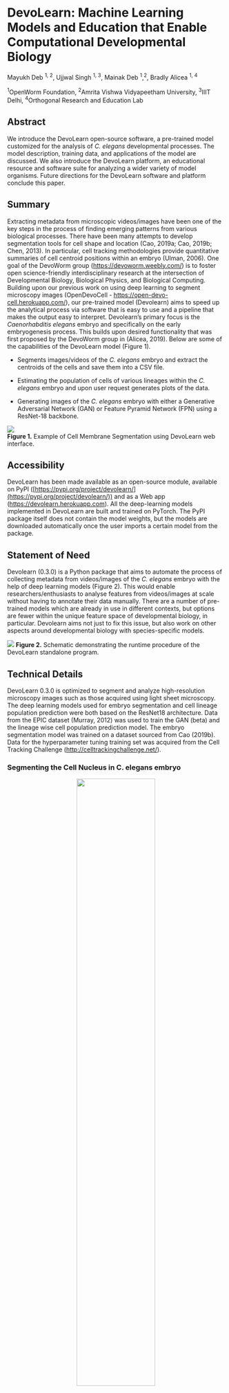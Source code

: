 # DevoLearn: Machine Learning Models and Education that Enable Computational Developmental Biology
Mayukh Deb <SUP>1, 2</SUP>, Ujjwal Singh <SUP>1, 3</SUP>, Mainak Deb <SUP>1</SUP>,<SUP>2</SUP>, Bradly Alicea <SUP>1, 4</SUP><BR>   

<SUP>1</SUP>OpenWorm Foundation, <SUP>2</SUP>Amrita Vishwa Vidyapeetham University, <SUP>3</SUP>IIIT Delhi, <SUP>4</SUP>Orthogonal Research and Education Lab

## Abstract
We introduce the DevoLearn open-source software, a pre-trained model customized for the analysis of _C. elegans_ developmental processes. The model description, training data, and applications of the model are discussed. We also introduce the DevoLearn platform, an educational resource and software suite for analyzing a wider variety of model organisms. Future directions for the  DevoLearn software and platform conclude this paper. 

## Summary
Extracting metadata from microscopic videos/images have been one of the key steps in the process of finding emerging patterns from various biological processes. There have been many attempts to develop segmentation tools for cell shape and location (Cao, 2019a; Cao, 2019b; Chen, 2013). In particular, cell tracking methodologies provide quantitative summaries of cell centroid positions within an embryo (Ulman, 2006). One goal of the DevoWorm group (https://devoworm.weebly.com/) is to foster open science-friendly interdisciplinary research at the intersection of Developmental Biology, Biological Physics, and Biological Computing. Building upon our previous work on using deep learning to segment microscopy images (OpenDevoCell - https://open-devo-cell.herokuapp.com/), our pre-trained model (Devolearn) aims to speed up the analytical process via software that is easy to use and a pipeline that makes the output easy to interpret. Devolearn’s primary focus is the _Caenorhabditis elegans_ embryo and specifically on the early embryogenesis process. This builds upon desired functionality that was first proposed by the DevoWorm group in (Alicea, 2019). Below are some of the capabilities of the DevoLearn model (Figure 1).

* Segments images/videos of the _C. elegans_ embryo and extract the centroids of the cells and save them into a CSV file.  

* Estimating the population of cells of various lineages within the _C. elegans_ embryo and upon user request generates plots of the data.  

* Generating images of the _C. elegans_ embryo with either a Generative Adversarial Network (GAN) or Feature Pyramid Network (FPN) using a ResNet-18 backbone.  

![](https://github.com/DevoLearn/devolearn/blob/master/images/E9OLRIOVoAEbEbv.gif)  
__Figure 1.__ Example of Cell Membrane Segmentation using DevoLearn web interface.   

## Accessibility
DevoLearn has been made available as an open-source module, available on PyPI ([https://pypi.org/project/devolearn/](https://pypi.org/project/devolearn/)) and as a Web app (https://devolearn.herokuapp.com). All the deep-learning models implemented in DevoLearn are built and trained on PyTorch. The PyPI package itself does not contain the model weights, but the models are downloaded automatically once the user imports a certain model from the package. 
  
## Statement of Need
Devolearn (0.3.0) is a Python package that aims to automate the process of collecting metadata from videos/images of the _C. elegans_ embryo with the help of deep learning models (Figure 2). This would enable researchers/enthusiasts to analyse features from videos/images at scale without having to annotate their data manually. There are a number of pre-trained models which are already in use in different contexts, but options are fewer within the unique feature space of developmental biology, in particular. Devolearn aims not just to fix this issue, but also work on other aspects around developmental biology with species-specific models.  

![](images/project_structure.jpg)
__Figure 2.__ Schematic demonstrating the runtime procedure of the DevoLearn standalone program.

## Technical Details  
DevoLearn 0.3.0 is optimized to segment and analyze high-resolution microscopy images such as those acquired using light sheet microscopy. The deep learning models used for embryo segmentation and cell lineage population prediction were both based on the ResNet18 architecture. Data from the EPIC dataset (Murray, 2012) was used to train the GAN (beta) and the lineage wise cell population prediction model. The embryo segmentation model was trained on a dataset sourced from Cao (2019b). Data for the hyperparameter tuning training set was acquired from the Cell Tracking Challenge (http://celltrackingchallenge.net/).
  
### Segmenting the Cell Nucleus in C. elegans embryo 
<p align="center">
<img src = "https://github.com/Mainakdeb/devolearn/blob/master/images/nucleus_segmentation.gif" width = "60%">
</p>

* Importing the model
```python
from devolearn import cell_nucleus_segmentor
segmentor = cell_nucleus_segmentor()

```

* Running the model on an image and viewing the prediction
```python
seg_pred = segmentor.predict(image_path = "sample_data/images/nucleus_seg_sample.jpg")
plt.imshow(seg_pred)
plt.show()
```
  
### Hyperparameter Optimization
A training pipeline was built using data from the in order to enable Optuna trials. Training involved image augmentation, which were define using Albumentations. Gaussian noise was also added to the in training images in the augmentation step. During the Optuna trials, optimize the learning rate and batch size to maximize the IOU score. Ran 100 Optuna trials, a single epoch each, on 10% of available data.
  
Optuna is a hyperparameter optimization framework capable of automating the process of hyperparameter tuning. The range of our sampled hyperparameters were as follows: Learning rate: 0.5e-3 to 20e-3, Batch Size: 8 to 64. Each trial trained the model on 10% of available data for three epochs, and returned the resulting IOU score. The hyperparams from the best optuna trial is shown in Figure 3.
  
![](https://github.com/DevoLearn/devolearn/blob/master/images/training_metrics.png)    
__Figure 3.__ Training metrics for hyperparameter tuning, from left: IOU scores, Validation (val_dice) Loss, and Learning Rate.

### Meta-feature Detection
DevoLearn is also capable of extracting _meta-features_ that identify movement patterns and multicellular physics in the embryogenetic environment. Examples of this include embryo networks (Alicea and Gordon, 2018) and motion features. The former capability involves extracting potential structural and functional networks using distance metrics and other information extracted from microscopy images. Motion features can also be extracted and can be used for a variety of purposes, including as a means to build generative adversarial network (GAN) models (Goodfellow, 2014). Feature Pyramid Networks (FPNs) enable semantic feature maps (Lin et.al, 2016), which can also be used to approach the identity of anatomical and other biological features in new ways.

Devolearn has been built to be very flexible with respect to exploiting the latest in contemporary deep learning algorithms, but also provides graphical and numerical outpyt that is anemable to novel data science techniques. and to be DevoLearn is highly compatible with libraries such as NumPy (Harris, 2020) and Pandas (Virtanen, 2020) As the Devolearn framework (Figure 4) grows bigger with more tools and deep learning models, the combination of beginner friendliness and support for data science functionality will enable exciting scientific explorations both in developmental biology and data science.   

## DevoLearn platform
The DevoLearn PyPI package is a part of the DevoLearn Github organization (https://github.com/devolearn), which serves as a comprehensive open-source research and educational resource. This platform consists of a model library that has more general Machine Learning models for a wider range of model organisms, theory-building activities, and data science tutorials submitted by different contributors. It aims to provide users with Data Science tutorials, web-based applications that offer other Deep Learning and Machine Learning tools for cell segmentation, and other educational resources.  We invite new collaborators to join us on a continual basis in maintaining and expanding the capabilities of the DevoLearn organization.  
  
![](https://user-images.githubusercontent.com/19001437/101274845-03cf2b80-3767-11eb-9541-bc549f697dbb.png)     
__Figure 4.__ Schematic of the DevoLearn Umbrella, which includes the DevoLearn standalone program and the DevoLearn framework.  
  
## Future Directions  
DevoLearn has been developed and improved upon over several model improvements and benchmarking exercises. This has included improvements to the main image segmentation algorithm, which utilizes various deep learning approaches to identify cell boundaries, asymmetries and complex geometries, and the emergence of dividing cells. We plan on building upon these techniques with a focus on defined semantic segmentation techniques and training on a wider variety of datasets to xharacterize this single mode of development in a single species. 
  
One drawback of using _C. elegans_ as a model organism is that its developmental dynamics are restricted to a deterministic set of cell division events. Using other species to train the main Devolearn model in addition to integration with other models is critical. As the DevoLearn platform already includes some of these alternative models, integration of the user interface is key. We also look to integrate the auxilliary resource of DevoLearn into this effort, including the DevoZoo resource, which provides learners with sample data for a number of model organisms from throughout the Eukaryotic domain of life.  

## Acknowledgements
We would like to thank the OpenWorm Foundation, the International Neuroinformatics Coordinating Facility (INCF), and Google Summer of Code (GSoC) for their financial and institutional support. Gratitude also goes to the DevoWorm group for their expertise and feedback. 

## References
Alicea, B., Gordon, R., Kohrmann, A., Parent, J., and Varma, V. (2019). Pre-trained Machine Learning Models for Developmental Biology. _The Node blog_, October 29. doi:10.6084/m9.figshare.13347095.

Alicea, B. and Gordon R. (2018). Cell Differentiation Processes as Spatial Networks: identifying four-dimensional structure in embryogenesis. _BioSystems, 173_, 235-246.  

Cao, J., Guan, G., Wong, M-K., Chan, L-Y., Tang, C., Zhao, Z., and Yan, H. (2019a). Establishment of morphological atlas of _Caenorhabditis elegans_ embryo with cellular resolution using deep-learning-based 4D segmentation. _bioRxiv_, doi:10.1101/797688.

Cao, J., Wong, M-K., Zhao, Z., and Yan, H. (2019b). 3DMMS: robust 3D Membrane Morphological Segmentation of _C. elegans_ embryo. _BMC Bioinformatics_, 20, 176.

Chen, L., Hang Chan, L.L., Zhao, Z., and Yan, H. (2013). A novel cell nuclei segmentation method for 3D _C. elegans_ embryonic time-lapse images. _BMC Bioinformatics_, 14, 328.

Goodfellow, I.J., Pouget-Abadie, J., Mirza, M., Xu, B., Warde-Farley, D., Ozair, S., Courville, A., and Bengio, Y. (2014). Generative Adversarial Networks. _arXiv_, 1406.2661.

Hall, D.H. and Altun, Z.F. (2008). _C. elegans_ Atlas. Cold Spring Harbor Labratory Press, Woodbury, NY.

Harris, C.R. (2020). Array programming with NumPy. _Nature_, 585, 357-362.

Lin, T-Y., Dollar, P., Girshick, R., He, K., Hariharan, B., and Belongie, S. (2016). Feature Pyramid Networks for Object Detection. _arXiv_, 1612.03144.
  
Murray, J.I., Boyle, T.J., Preston, E., Vafeados, D., Mericle, B., Weisdepp, P., Zhao, Z., Bao, Z., Boeck, M., and Waterston, R.H. (2012). Multidimensional regulation of gene expression in the _C. elegans_ embryo. _Genome Research_, 22(7), 1282–1294.

Ulman, V. et.al (2017). An objective comparison of cell-tracking algorithms. _Nature Methods_, 14(12), 1141–1152.

Virtanen, P. et.al (2020). SciPy 1.0: Fundamental Algorithms for Scientific Computing in Python. _Nature Methods, 17_, 261-272.  
